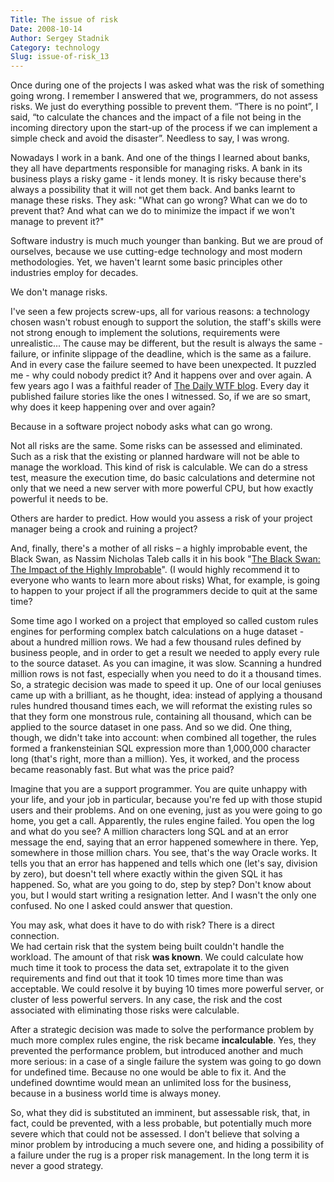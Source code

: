 ```yaml
---
Title: The issue of risk
Date: 2008-10-14
Author: Sergey Stadnik
Category: technology
Slug: issue-of-risk_13
---
```


Once during one of the projects I was asked what was the risk of
something going wrong. I remember I answered that we, programmers, do
not assess risks. We just do everything possible to prevent them. “There
is no point”, I said, “to calculate the chances and the impact of a file
not being in the incoming directory upon the start-up of the process if
we can implement a simple check and avoid the disaster”.
Needless to say, I was wrong.

Nowadays I work in a bank. And one of the things I learned about banks,
they all have departments responsible for managing risks. A bank in its
business plays a risky game - it lends money. It is risky because
there's always a possibility that it will not get them back. And banks
learnt to manage these risks. They ask: "What can go wrong? What can we
do to prevent that? And what can we do to minimize the impact if we
won't manage to prevent it?"

Software industry is much much younger than banking. But we are proud of
ourselves, because we use cutting-edge technology and most modern
methodologies. Yet, we haven't learnt some basic principles other
industries employ for decades.

We don't manage risks.

I've seen a few projects screw-ups, all for various reasons: a
technology chosen wasn't robust enough to support the solution, the
staff's skills were not strong enough to implement the solutions,
requirements were unrealistic... The cause may be different, but the
result is always the same - failure, or infinite slippage of the
deadline, which is the same as a failure.
And in every case the failure seemed to have been unexpected. It
puzzled me - why could nobody predict it? And it happens over and over
again. A few years ago I was a faithful reader of [The Daily WTF blog](http://thedailywtf.com/). Every day it published failure stories
like the ones I witnessed. So, if we are so smart, why does it keep
happening over and over again?

Because in a software project nobody asks what can go wrong.

Not all risks are the same. Some risks can be assessed and eliminated.
Such as a risk that the existing or planned hardware will not be able to
manage the workload. This kind of risk is calculable. We can do a stress
test, measure the execution time, do basic calculations and determine
not only that we need a new server with more powerful CPU, but how
exactly powerful it needs to be.

Others are harder to predict. How would you assess a risk of your
project manager being a crook and ruining a project?

And, finally, there's a mother of all risks – a highly improbable event,
the Black Swan, as Nassim Nicholas Taleb calls it in his book "[The Black Swan: The Impact of the Highly
Improbable](https://en.wikipedia.org/wiki/The_Black_Swan_%282007_book%29)".
(I would highly recommend it to everyone who wants to learn more about
risks) What, for example, is going to happen to your project if all the
programmers decide to quit at the same time?

Some time ago I worked on a project that employed so called custom rules engines
for performing complex batch calculations on a huge dataset - about a
hundred million rows. We had a few thousand rules defined by business
people, and in order to get a result we needed to apply every rule to
the source dataset. As you can imagine, it was slow. Scanning a hundred
million rows is not fast, especially when you need to do it a thousand
times. So, a strategic decision was made to speed it up. One of our
local geniuses came up with a brilliant, as he thought, idea: instead of
applying a thousand rules hundred thousand times each, we will reformat
the existing rules so that they form one monstrous rule, containing all
thousand, which can be applied to the source dataset in one pass. And so
we did. One thing, though, we didn't take into account: when combined
all together, the rules formed a frankensteinian SQL expression more
than 1,000,000 character long (that's right, more than a million). Yes, it
worked, and the process became reasonably fast. But what was the price
paid?

Imagine that you are a support programmer. You are quite unhappy with
your life, and your job in particular, because you're fed up with those
stupid users and their problems. And on one evening, just as you were
going to go home, you get a call. Apparently, the rules engine failed.
You open the log and what do you see? A million characters long SQL and
at an error message the end, saying that an error happened somewhere in
there. Yep, somewhere in those million chars. You see, that's the way
Oracle works. It tells you that an error has happened and tells which
one (let's say, division by zero), but doesn't tell where exactly within
the given SQL it has happened. So, what are you going to do, step by
step? Don't know about you, but I would start writing a resignation
letter. And I wasn't the only one confused. No one I asked could answer
that question.

You may ask, what does it have to do with risk? There is a direct
connection.<br>
We had certain risk that the system being built couldn't handle the
workload. The amount of that risk __was known__. We could calculate how much time it took to process the
data set, extrapolate it to the given requirements and find out that it
took 10 times more time than was acceptable. We could resolve it by
buying 10 times more powerful server, or cluster of less powerful
servers. In any case, the risk and the cost associated with eliminating
those risks were calculable.

After a strategic decision was made to solve the performance problem by
much more complex rules engine, the risk became __incalculable__. Yes, they
prevented the performance problem, but introduced another and much more
serious: in a case of a single failure the system was going to go down
for undefined time. Because no one would be able to fix it. And the
undefined downtime would mean an unlimited loss for the business,
because in a business world time is always money.

So, what they did is substituted an imminent, but assessable risk, that,
in fact, could be prevented, with a less probable, but potentially much
more severe which that could not be assessed. I don't believe that
solving a minor problem by introducing a much severe one, and hiding a
possibility of a failure under the rug is a proper risk management. In the long term it is never a good strategy.
